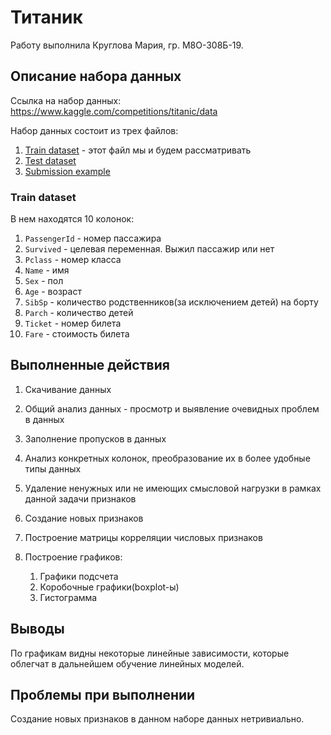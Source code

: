 # Титаник
Работу выполнила Круглова Мария, гр. М8О-308Б-19.
## Описание набора данных
Ссылка на набор данных: https://www.kaggle.com/competitions/titanic/data

Набор данных состоит из трех файлов:
1. [Train dataset](data/train.csv) - этот файл мы и будем рассматривать
1. [Test dataset](data/test.csv)
1. [Submission example](data/gender_submission.csv)

### Train dataset
В нем находятся 10 колонок:
1. `PassengerId` - номер пассажира
1. `Survived` - целевая переменная. Выжил пассажир или нет
1. `Pclass` - номер класса
1. `Name` - имя
1. `Sex` - пол
1. `Age` - возраст
1. `SibSp` - количество родственников(за исключением детей) на борту
1. `Parch` - количество детей
1. `Ticket` - номер билета
1. `Fare` - стоимость билета


## Выполненные действия
1. Скачивание данных
1. Общий анализ данных - просмотр и выявление очевидных проблем в данных
1. Заполнение пропусков в данных
1. Анализ конкретных колонок, преобразование их в более удобные типы данных
1. Удаление ненужных или не имеющих смысловой нагрузки в рамках данной задачи признаков
1. Создание новых признаков
1. Построение матрицы корреляции числовых признаков
1. Построение графиков:

    1. Графики подсчета
    1. Коробочные графики(boxplot-ы)
    1. Гистограмма

## Выводы
По графикам видны некоторые линейные зависимости, которые облегчат в дальнейшем обучение линейных моделей.

## Проблемы при выполнении
Создание новых признаков в данном наборе данных нетривиально.